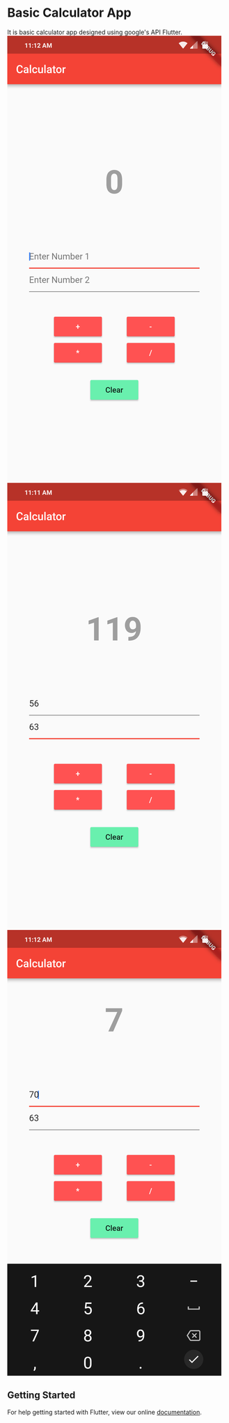 # Basic Calculator App

It is basic calculator app designed using google's API Flutter.
![Screenshot 1](Screenshot_1.png)
![Screenshot 2](Screenshot_2.png)
![Screenshot 3](Screenshot_3.png)

        
      
## Getting Started

For help getting started with Flutter, view our online
[documentation](https://flutter.io/).
